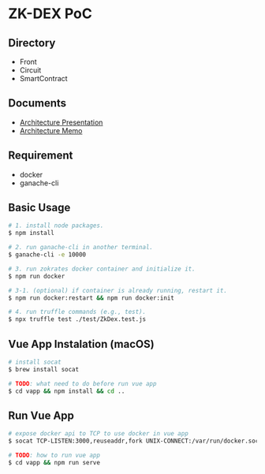 # ZK-DEX PoC

## Directory

- Front
- Circuit
- SmartContract

## Documents
- [Architecture Presentation](https://docs.google.com/presentation/d/1j7oluYl4r9W-ybOwrfmAuU8s7QM74hXAotucHQ2AMNw/edit?usp=sharing)
- [Architecture Memo](https://www.notion.so/onther/zk-dex-48afbac555c34255a2c567bf0a8490dd)

## Requirement
- docker
- ganache-cli


## Basic Usage
```bash
# 1. install node packages.
$ npm install

# 2. run ganache-cli in another terminal.
$ ganache-cli -e 10000

# 3. run zokrates docker container and initialize it.
$ npm run docker

# 3-1. (optional) if container is already running, restart it.
$ npm run docker:restart && npm run docker:init

# 4. run truffle commands (e.g., test).
$ npx truffle test ./test/ZkDex.test.js
```

## Vue App Instalation (macOS)
```bash
# install socat
$ brew install socat

# TODO: what need to do before run vue app
$ cd vapp && npm install && cd ..
```

## Run Vue App
```bash
# expose docker api to TCP to use docker in vue app
$ socat TCP-LISTEN:3000,reuseaddr,fork UNIX-CONNECT:/var/run/docker.sock &

# TODO: how to run vue app
$ cd vapp && npm run serve
```
